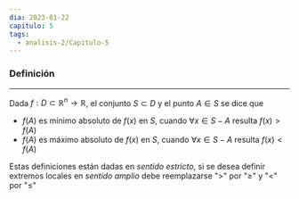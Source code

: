 ```yaml
---
dia: 2023-01-22
capitulo: 5
tags:
  - analisis-2/Capitulo-5
---
```

### Definición
---
Dada $f : D \subset \mathbb{R}^n \to \mathbb{R}$, el conjunto $S \subset D$ y el punto $A \in S$ se dice que 

 * $f(A)$ es mínimo absoluto de $f(x)$ en $S$, cuando $\forall x \in S - {A}$ resulta $f(x) > f(A)$
 * $f(A)$ es máximo absoluto de $f(x)$ en $S$, cuando $\forall x \in S - {A}$ resulta $f(x) < f(A)$

Estas definiciones están dadas en _sentido estricto_, si se desea definir extremos locales en _sentido amplio_ debe reemplazarse "$>$" por "$\ge$" y "$<$" por "$\le$"